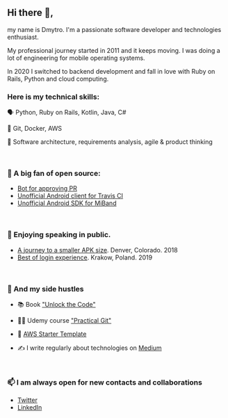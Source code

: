 ## Hi there 👋,

my name is Dmytro. I'm a passionate software developer and technologies enthusiast. 

My professional journey started in 2011 and it keeps moving. I was doing a lot of engineering for mobile operating systems. 

In 2020 I switched to backend development and fall in love with Ruby on Rails, Python and cloud computing.

### Here is my technical skills:
🗣️ Python, Ruby on Rails, Kotlin, Java, C#

🧰 Git, Docker, AWS

🤔 Software architecture, requirements analysis, agile & product thinking


&nbsp;
&nbsp;
&nbsp;

### 👯 A big fan of open source:

- [Bot for approving PR](https://github.com/dkhmelenko/autoapproval)
- [Unofficial Android client for Travis CI](https://github.com/dkhmelenko/Varis-Android)
- [Unofficial Android SDK for MiBand](https://github.com/dkhmelenko/miband-android)

&nbsp;
&nbsp;
&nbsp;

### 🎤 Enjoying speaking in public.

- [A journey to a smaller APK size](https://www.youtube.com/watch?v=OJDYfj-rdtw). Denver, Colorado. 2018
- [Best of login experience](https://www.youtube.com/watch?v=JXJt1K-lh2E). Krakow, Poland. 2019

&nbsp;
&nbsp;
&nbsp;

### 🚀 And my side hustles

- 📚 Book ["Unlock the Code"](https://www.amazon.com/Unlock-Code-Ultimate-Advancing-Actionable-ebook-dp-B098LNMFCJ/dp/B098LNMFCJ/)

- 👨‍🏫 Udemy course ["Practical Git"](https://www.udemy.com/course/practical-git-for-absolute-beginners/)

- 🌱 [AWS Starter Template](https://dkhmelenko.gumroad.com/l/aws-starter-template)

- ✍️ I write regularly about technologies on [Medium](https://medium.com/@d.khmelenko)


&nbsp;
&nbsp;
&nbsp;

### 📫 I am always open for new contacts and collaborations
- [Twitter](https://twitter.com/dkhmelenko)
- [LinkedIn](https://www.linkedin.com/in/dmytro-khmelenko/)



<!--
**dkhmelenko/dkhmelenko** is a ✨ _special_ ✨ repository because its `README.md` (this file) appears on your GitHub profile.

Here are some ideas to get you started:

- 🔭 I’m currently working on ...
- 🌱 I’m currently learning ...
- 👯 I’m looking to collaborate on ...
- 🤔 I’m looking for help with ...
- 💬 Ask me about ...
- 📫 How to reach me: ...
- 😄 Pronouns: ...
- ⚡ Fun fact: ...
-->
